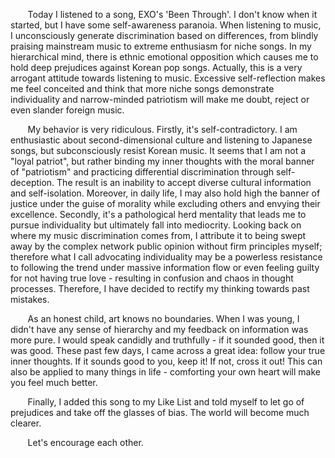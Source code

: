 &#160; &#160; &#160; &#160;Today I listened to a song, EXO's 'Been Through'. I don't know when it started, but I have some self-awareness paranoia. When listening to music, I unconsciously generate discrimination based on differences, from blindly praising mainstream music to extreme enthusiasm for niche songs. In my hierarchical mind, there is ethnic emotional opposition which causes me to hold deep prejudices against Korean pop songs. Actually, this is a very arrogant attitude towards listening to music. Excessive self-reflection makes me feel conceited and think that more niche songs demonstrate individuality and narrow-minded patriotism will make me doubt, reject or even slander foreign music.

&#160; &#160; &#160; &#160;My behavior is very ridiculous. Firstly, it's self-contradictory. I am enthusiastic about second-dimensional culture and listening to Japanese songs, but subconsciously resist Korean music. It seems that I am not a "loyal patriot", but rather binding my inner thoughts with the moral banner of "patriotism" and practicing differential discrimination through self-deception. The result is an inability to accept diverse cultural information and self-isolation. Moreover, in daily life, I may also hold high the banner of justice under the guise of morality while excluding others and envying their excellence. Secondly, it's a pathological herd mentality that leads me to pursue individuality but ultimately fall into mediocrity. Looking back on where my music discrimination comes from, I attribute it to being swept away by the complex network public opinion without firm principles myself; therefore what I call advocating individuality may be a powerless resistance to following the trend under massive information flow or even feeling guilty for not having true love - resulting in confusion and chaos in thought processes. Therefore, I have decided to rectify my thinking towards past mistakes.

&#160; &#160; &#160; &#160;As an honest child, art knows no boundaries. When I was young, I didn't have any sense of hierarchy and my feedback on information was more pure. I would speak candidly and truthfully - if it sounded good, then it was good. These past few days, I came across a great idea: follow your true inner thoughts. If it sounds good to you, keep it! If not, cross it out! This can also be applied to many things in life - comforting your own heart will make you feel much better.

&#160; &#160; &#160; &#160;Finally, I added this song to my Like List and told myself to let go of prejudices and take off the glasses of bias. The world will become much clearer.

&#160; &#160; &#160; &#160;Let's encourage each other.